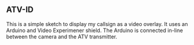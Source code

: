 ## ATV-ID

This is a simple sketch to display my callsign as a video overlay.  It uses an Arduino and Video Experimener shield.  The Arduino is connected in-line between the camera and the ATV transmitter.
